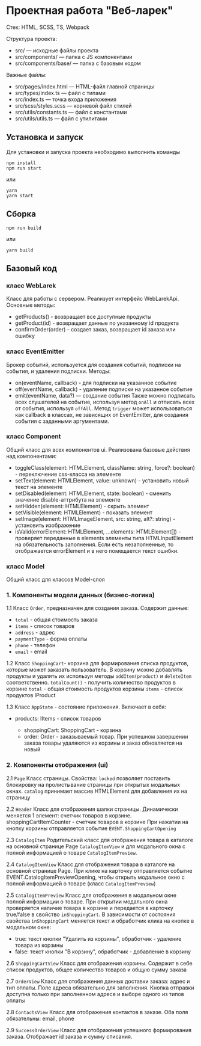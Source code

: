 # Проектная работа "Веб-ларек"

Стек: HTML, SCSS, TS, Webpack

Структура проекта:
- src/ — исходные файлы проекта
- src/components/ — папка с JS компонентами
- src/components/base/ — папка с базовым кодом

Важные файлы:
- src/pages/index.html — HTML-файл главной страницы
- src/types/index.ts — файл с типами
- src/index.ts — точка входа приложения
- src/scss/styles.scss — корневой файл стилей
- src/utils/constants.ts — файл с константами
- src/utils/utils.ts — файл с утилитами

## Установка и запуск
Для установки и запуска проекта необходимо выполнить команды

```
npm install
npm run start
```

или

```
yarn
yarn start
```
## Сборка

```
npm run build
```

или

```
yarn build
```

## Базовый код

### класс WebLarek
Класс для работы с сервером. Реализует интерфейс WebLarekApi. Основные методы: 
 - getProducts() - возвращает все доступные продукты
 - getProduct(id) - возвращает данные по указанному id продукта
 - confirmOrder(order) - создает заказ, возвращает id заказа или ошибку

### класс EventEmitter 
Брокер событий, используется для создания событий, подписки на события, и удаления подписки.
Методы: 
 - on(eventName, callback) - для подписки на указанное событие
 - off(eventName, callback) - удаление подписки на указанное событие
 - emit(eventName, data?) — создание события
Также можно подписать всех слушателей на событие, используя метод ```onAll``` и отписать всех от события, используя ```offAll```.
Метод ```trigger``` может использоваться как callback в классах, не зависящих от EventEmitter, для создания события с заданными
аргументами.

### класс Component 
Общий класс для всех компонентов ui. Реализована базовые действия над компонентами: 
 - toggleClass(element: HTMLElement, className: string, force?: boolean) - переключение css-класса на элементе
 - setText(element: HTMLElement, value: unknown) - установить новый текст на элементе
 - setDisabled(element: HTMLElement, state: boolean) - сменить значение disable-аттрибута на элементе
 - setHidden(element: HTMLElement) - скрыть элемент
 - setVisible(element: HTMLElement) - показать элемент
 - setImage(element: HTMLImageElement, src: string, alt?: string) - установить изображение
 - isValid(errorElement: HTMLElement, ...elements: HTMLElement[]) - проверяет переданные в elements элементы типа HTMLInputElement на обязательность заполнения. Если есть незаполненные, то отображается errorElement и в него помещается текст ошибки.

 ### класс Model
 Общий класс для классов Model-слоя


### 1. Компоненты модели данных (бизнес-логика)

1.1 Класс ```Order```, предназначен для создания заказа. Содержит данные:
 - ```total``` - общая стоимость заказа  
 - ```items``` - список товаров 
 - ```address``` - адрес
 - ```paymentType``` - форма оплаты
 - ```phone``` - телефон
 - ```email``` - email   

1.2 Класс ```ShoppingCart```- корзина для формирования списка продуктов, которые может заказать пользователь.
В корзину можно добавлять продукты и удалять их используя методы ```addItem(product)``` и ```deleteItem``` соответственно.
```totalCount()``` - получить количество продуктов в корзине
```total``` - общая стоимость продуктов корзины
```items``` - список продуктов IProduct

1.3 Класс ```AppState``` - состояние приложения. Включает в себя:
  - products: IItems<IProduct> - список товаров
	- shoppingCart: ShoppingCart - корзина
	- order: Order - заказываемый товар. 
При успешном завершении заказа товары удаляются из корзины и заказ обновляется на новый

### 2. Компоненты отображения (ui)

2.1 ```Page```
Класс страницы. Свойства: 
 ```locked``` позволяет поставить блокировку на пролистывание страницы при открытых модальных окнах.
 ```catalog``` принимает массив HTMLElement для добавления их на страницу

2.2 ```Header```
Класс для отображения шапки страницы. Динамически меняется 1 элемент: счетчик товаров в корзине.
	shoppingCartItemCounter - счетчик товаров в корзине
При нажатии на кнопку корзины отправляется событие ```EVENT.ShoppingCartOpening``` 

2.3 ```CatalogItem```
  Родительский класс для отображения товара в каталоге на основной странице Page ```CatalogItemView``` и для модального окна с полной информацией о товаре ```CatalogItemPreview```.

2.4 ```CatalogItemView```
  Класс для отображения товара в каталоге на основной странице Page. При клике на карточку отправляется событие EVENT.CatalogItemPreviewOpening, чтобы открыть модальное окно с полной информацией о товаре (класс ```CatalogItemPreview```)

2.5 ```CatalogItemPreview```
  Класс для отображения в модальном окне полной информации о товаре. При открытии модального окна проверяется наличие товара в корзине и передается в карточку true/false в свойство ```inShoppingCart```. В зависимости от состояния свойства ```inShoppingCart``` меняется текст и обработчик клика на кнопке в модальном окне: 
   - true: текст кнопки "Удалить из корзины", обработчик - удаление товара из корзины
   - false: текст кнопки "В корзину", обработчик - добавление в корзину

2.6 ```ShoppingCartView```
Класс для отображения корзины. Содержит в себе список продуктов, общее количество товаров и общую сумму заказа

2.7 ```OrderView```
Класс для отображения данных доставки заказа: адрес и тип оплаты. Поле адреса обязательно для заполнения. Кнопка отправки доступна только при заполненном адресе и выборе одного из типов оплаты

2.8 ```ContactsView```
Класс для отображения контактов в заказе. Оба поля обязательны: email, phone

2.9 ```SuccessOrderView```
Класс для отображения успешного формирования заказа. Отображает id заказа и сумму списания.